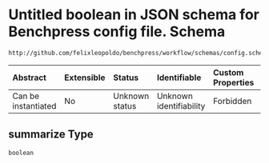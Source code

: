 # Untitled boolean in JSON schema for Benchpress config file. Schema

```txt
http://github.com/felixleopoldo/benchpress/workflow/schemas/config.schema.json#/definitions/causaldag_gsp/properties/summarize
```



| Abstract            | Extensible | Status         | Identifiable            | Custom Properties | Additional Properties | Access Restrictions | Defined In                                                        |
| :------------------ | :--------- | :------------- | :---------------------- | :---------------- | :-------------------- | :------------------ | :---------------------------------------------------------------- |
| Can be instantiated | No         | Unknown status | Unknown identifiability | Forbidden         | Allowed               | none                | [config.schema.json\*](config.schema.json "open original schema") |

## summarize Type

`boolean`
